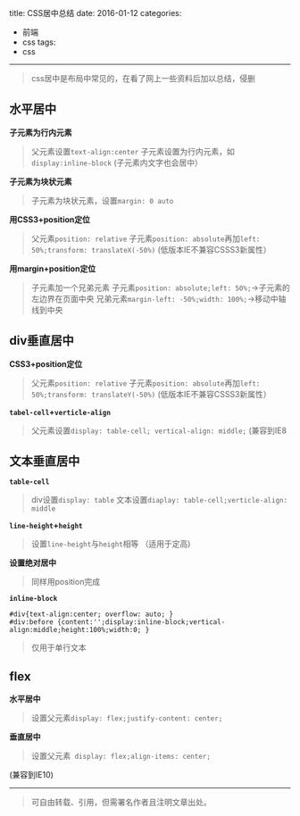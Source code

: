 title: CSS居中总结
date: 2016-01-12
categories:
  - 前端
  - css
tags:
  - css
---

> css居中是布局中常见的，在看了网上一些资料后加以总结，侵删


## **水平居中**

**子元素为行内元素**
>父元素设置`text-align:center`
子元素设置为行内元素，如`display:inline-block`
(子元素内文字也会居中）

<!--more-->

**子元素为块状元素**
>子元素为块状元素，设置`margin: 0 auto`

**用CSS3+position定位**
>父元素`position: relative`
子元素`position: absolute`再加`left: 50%;transform: translateX(-50%)`
(低版本IE不兼容CSSS3新属性）

**用margin+position定位**
>子元素加一个兄弟元素
子元素`position: absolute;left: 50%;`->子元素的左边界在页面中央
兄弟元素`margin-left: -50%;width: 100%;`->移动中轴线到中央

## **div垂直居中**

**CSS3+position定位**
>父元素`position: relative`
子元素`position: absolute`再加`left: 50%;transform: translateY(-50%)`
(低版本IE不兼容CSSS3新属性）

**`tabel-cell`+`verticle-align`**
>父元素设置`display: table-cell; vertical-align: middle;`
(兼容到IE8

## **文本垂直居中**

**`table-cell`**
>div设置`display: table`
文本设置`diaplay: table-cell;verticle-align: middle`

**`line-height`+`height`**
>设置`line-height`与`height`相等
（适用于定高)

**设置绝对居中**
>同样用position完成

**`inline-block`**

```
#div{text-align:center; overflow: auto; } 
#div:before {content:'';display:inline-block;vertical-align:middle;height:100%;width:0; }
```

>仅用于单行文本

## **flex**

**水平居中**
>设置父元素`display: flex;justify-content: center;`

**垂直居中**
>设置父元素` display: flex;align-items: center;`

(兼容到IE10)

---
>可自由转载、引用，但需署名作者且注明文章出处。







